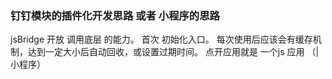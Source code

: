 ###  钉钉模块的插件化开发思路 或者 小程序的思路

jsBridge 开放 调用底层 的能力。
首次 初始化入口。
每次使用后应该会有缓存机制，达到一定大小后自动回收，或设置过期时间。
点开应用就是 一个js 应用 （| 小程序）